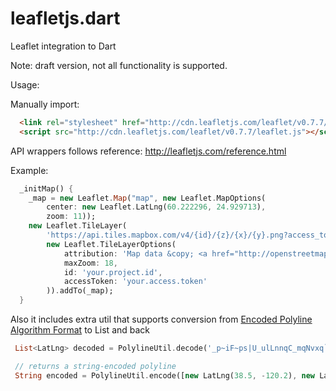 # leafletjs.dart
Leaflet integration to Dart

Note: draft version, not all functionality is supported.

Usage:

Manually import:

```html
  <link rel="stylesheet" href="http://cdn.leafletjs.com/leaflet/v0.7.7/leaflet.css"/>
  <script src="http://cdn.leafletjs.com/leaflet/v0.7.7/leaflet.js"></script>
```

API wrappers follows reference: http://leafletjs.com/reference.html

Example:

```dart
  _initMap() {
    _map = new Leaflet.Map("map", new Leaflet.MapOptions(
        center: new Leaflet.LatLng(60.222296, 24.929713),
        zoom: 11));
    new Leaflet.TileLayer(
        'https://api.tiles.mapbox.com/v4/{id}/{z}/{x}/{y}.png?access_token={accessToken}',
        new Leaflet.TileLayerOptions(
            attribution: 'Map data &copy; <a href="http://openstreetmap.org">OpenStreetMap</a> contributors, <a href="http://creativecommons.org/licenses/by-sa/2.0/">CC-BY-SA</a>, Imagery © <a href="http://mapbox.com">Mapbox</a>',
            maxZoom: 18,
            id: 'your.project.id',
            accessToken: 'your.access.token'
        )).addTo(_map);
  }
```

Also it includes extra util that supports conversion from [Encoded Polyline Algorithm Format](https://developers.google.com/maps/documentation/utilities/polylinealgorithm) to List<LatLng> and back

```dart
 List<LatLng> decoded = PolylineUtil.decode('_p~iF~ps|U_ulLnnqC_mqNvxq`@');

 // returns a string-encoded polyline
 String encoded = PolylineUtil.encode([new LatLng(38.5, -120.2), new LatLng(40.7, -120.95), new LatLng(43.252, -126.453)]);
```
